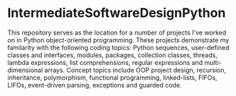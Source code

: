 # IntermediateSoftwareDesignPython
 This repository serves as the location for a number of projects I've worked on in Python object-oriented programming. These projects demonstrate my familarity with the following coding topics: Python sequences, user-defined classes and interfaces, modules, packages, collection classes, threads, lambda expressions, list comprehensions, regular expressions and multi-dimensional arrays. Concept topics include OOP project design, recursion, inheritance, polymorphism, functional programming, linked-lists, FIFOs, LIFOs, event-driven parsing, exceptions and guarded code.
